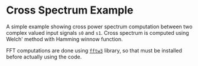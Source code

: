 # Cross Spectrum Example

A simple example showing cross power spectrum computation between two complex valued input signals `s0` and `s1`. Cross spectrum is computed using Welch' method with Hamming winnow function.

FFT computations are done using [`fftw3`](http://www.fftw.org//) library, so that must be installed before actually using the code.
